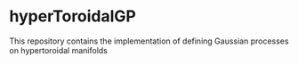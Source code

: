 # hyperToroidalGP
This repository contains the implementation of defining Gaussian processes on hypertoroidal manifolds
